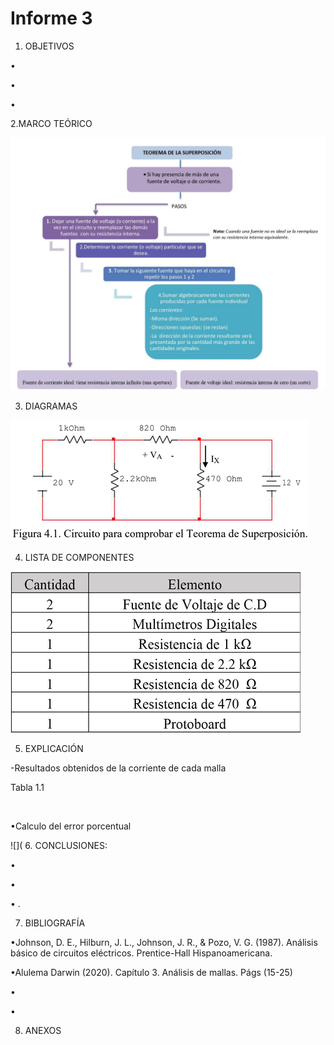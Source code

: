 # Informe 3
1. OBJETIVOS 

• 

• 

• 



2.MARCO TEÓRICO




![](img/marco%20teórico.jpg)


3. DIAGRAMAS

![](img/diagrama%201.png)

4. LISTA DE COMPONENTES

![](img/equipo%20y%20material.png)

5. EXPLICACIÓN 



-Resultados obtenidos de la corriente de cada malla

Tabla 1.1

![]()

•Calculo del error porcentual 

![](
6. CONCLUSIONES:

•

•	  

•	.


7. BIBLIOGRAFÍA

•Johnson, D. E., Hilburn, J. L., Johnson, J. R., & Pozo, V. G. (1987). Análisis básico de circuitos eléctricos. Prentice-Hall Hispanoamericana.

•Alulema Darwin (2020). Capítulo 3. Análisis de mallas. Págs (15-25) 

•

•


8. ANEXOS
 
![]()
